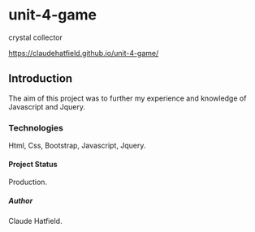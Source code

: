 # unit-4-game
crystal collector

https://claudehatfield.github.io/unit-4-game/

## Introduction

The aim of this project was to further my experience and knowledge of Javascript and Jquery.

### Technologies

Html, Css, Bootstrap, Javascript, Jquery.

#### Project Status

Production.

##### Author

Claude Hatfield.
